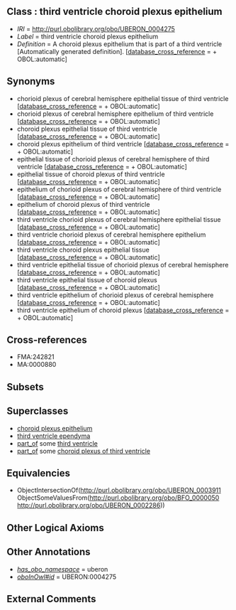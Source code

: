 
## Class : third ventricle choroid plexus epithelium

 * *IRI* = http://purl.obolibrary.org/obo/UBERON_0004275
 * *Label* = third ventricle choroid plexus epithelium
 * *Definition* = A choroid plexus epithelium that is part of a third ventricle [Automatically generated definition]. [[database_cross_reference](../../ef/oboInOwl#hasDbXref.md) =  + OBOL:automatic]

## Synonyms

 * chorioid plexus of cerebral hemisphere epithelial tissue of third ventricle [[database_cross_reference](../../ef/oboInOwl#hasDbXref.md) =  + OBOL:automatic]
 * chorioid plexus of cerebral hemisphere epithelium of third ventricle [[database_cross_reference](../../ef/oboInOwl#hasDbXref.md) =  + OBOL:automatic]
 * choroid plexus epithelial tissue of third ventricle [[database_cross_reference](../../ef/oboInOwl#hasDbXref.md) =  + OBOL:automatic]
 * choroid plexus epithelium of third ventricle [[database_cross_reference](../../ef/oboInOwl#hasDbXref.md) =  + OBOL:automatic]
 * epithelial tissue of chorioid plexus of cerebral hemisphere of third ventricle [[database_cross_reference](../../ef/oboInOwl#hasDbXref.md) =  + OBOL:automatic]
 * epithelial tissue of choroid plexus of third ventricle [[database_cross_reference](../../ef/oboInOwl#hasDbXref.md) =  + OBOL:automatic]
 * epithelium of chorioid plexus of cerebral hemisphere of third ventricle [[database_cross_reference](../../ef/oboInOwl#hasDbXref.md) =  + OBOL:automatic]
 * epithelium of choroid plexus of third ventricle [[database_cross_reference](../../ef/oboInOwl#hasDbXref.md) =  + OBOL:automatic]
 * third ventricle chorioid plexus of cerebral hemisphere epithelial tissue [[database_cross_reference](../../ef/oboInOwl#hasDbXref.md) =  + OBOL:automatic]
 * third ventricle chorioid plexus of cerebral hemisphere epithelium [[database_cross_reference](../../ef/oboInOwl#hasDbXref.md) =  + OBOL:automatic]
 * third ventricle choroid plexus epithelial tissue [[database_cross_reference](../../ef/oboInOwl#hasDbXref.md) =  + OBOL:automatic]
 * third ventricle epithelial tissue of chorioid plexus of cerebral hemisphere [[database_cross_reference](../../ef/oboInOwl#hasDbXref.md) =  + OBOL:automatic]
 * third ventricle epithelial tissue of choroid plexus [[database_cross_reference](../../ef/oboInOwl#hasDbXref.md) =  + OBOL:automatic]
 * third ventricle epithelium of chorioid plexus of cerebral hemisphere [[database_cross_reference](../../ef/oboInOwl#hasDbXref.md) =  + OBOL:automatic]
 * third ventricle epithelium of choroid plexus [[database_cross_reference](../../ef/oboInOwl#hasDbXref.md) =  + OBOL:automatic]

## Cross-references

 * FMA:242821
 * MA:0000880

## Subsets


## Superclasses

 * [choroid plexus epithelium](../../UBERON/11/UBERON_0003911.md)
 * [third ventricle ependyma](../../UBERON/42/UBERON_0004642.md)
 * [part_of](../../BFO/50/BFO_0000050.md) some [third ventricle](../../UBERON/86/UBERON_0002286.md)
 * [part_of](../../BFO/50/BFO_0000050.md) some [choroid plexus of third ventricle](../../UBERON/88/UBERON_0002288.md)

## Equivalencies

 * ObjectIntersectionOf(<http://purl.obolibrary.org/obo/UBERON_0003911> ObjectSomeValuesFrom(<http://purl.obolibrary.org/obo/BFO_0000050> <http://purl.obolibrary.org/obo/UBERON_0002286>))

## Other Logical Axioms


## Other Annotations

 * *[has_obo_namespace](../../ce/oboInOwl#hasOBONamespace.md)* = uberon
 * *[oboInOwl#id](../../id/oboInOwl#id.md)* = UBERON:0004275

## External Comments

